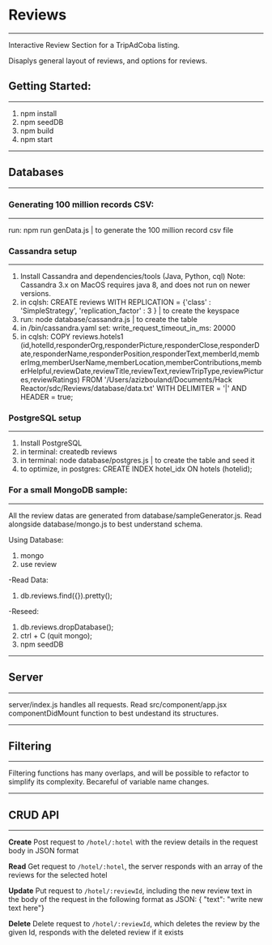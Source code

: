 # Reviews
-------------------
Interactive Review Section for a TripAdCoba listing.

Disaplys general layout of reviews, and options for reviews.


## Getting Started:
-------------------
1. npm install
2. npm seedDB
3. npm build
4. npm start

----------------

## Databases
------------
### Generating 100 million records CSV:
---------------------------------------
run: npm run genData.js | to generate the 100 million record csv file

### Cassandra setup
-------------------
1. Install Cassandra and dependencies/tools (Java, Python, cql)
   Note: Cassandra 3.x on MacOS requires java 8, and does not run on newer versions.
2. in cqlsh: CREATE reviews WITH REPLICATION = {'class' : 'SimpleStrategy', 'replication_factor' : 3 } | to create the keyspace
3. run: node database/cassandra.js | to create the table
4. in /bin/cassandra.yaml set: write_request_timeout_in_ms: 20000
5. in cqlsh: COPY reviews.hotels1 (id,hotelId,responderOrg,responderPicture,responderClose,responderDate,responderName,responderPosition,responderText,memberId,memberImg,memberUserName,memberLocation,memberContributions,memberHelpful,reviewDate,reviewTitle,reviewText,reviewTripType,reviewPictures,reviewRatings) FROM '/Users/azizbouland/Documents/Hack Reactor/sdc/Reviews/database/data.txt' WITH DELIMITER = '|' AND HEADER = true;

### PostgreSQL setup
--------------------
1. Install PostgreSQL
2. in terminal: createdb reviews
3. in terminal: node database/postgres.js | to create the table and seed it
4. to optimize, in postgres: CREATE INDEX hotel_idx ON hotels (hotelid);


### For a small MongoDB sample:
-------------------------------
All the review datas are generated from database/sampleGenerator.js.
Read alongside database/mongo.js to best understand schema.

Using Database:
1. mongo
2. use review

-Read Data:
1. db.reviews.find({}).pretty();

-Reseed:
1. db.reviews.dropDatabase();
2. ctrl + C (quit mongo);
3. npm seedDB

----------------

## Server
---------
server/index.js handles all requests.
Read src/component/app.jsx componentDidMount function to best undestand its structures.

----------------

## Filtering
------------
Filtering functions has many overlaps, and will be possible to refactor to simplify its complexity.
Becareful of variable name changes.

----------------

## CRUD API
-----------
**Create**
Post request to `/hotel/:hotel` with the review details in the request body in JSON format

**Read**
Get request to `/hotel/:hotel`, the server responds with an array of the reviews for the selected hotel

**Update**
Put request to `/hotel/:reviewId`, including the new review text in the body of the request in the following format as JSON: { "text": "write new text here"}


**Delete**
Delete request to `/hotel/:reviewId`, which deletes the review by the given Id, responds with the deleted review if it exists
